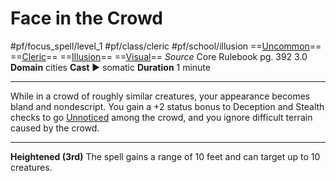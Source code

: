 # Face in the Crowd
#pf/focus_spell/level_1 #pf/class/cleric #pf/school/illusion 
==[Uncommon](../../../Traits/Uncommon.md)== ==[Cleric](../../../Traits/Cleric.md)== ==[Illusion](../../../Traits/Illusion.md)== ==[Visual](../../../Traits/Visual.md)==
*Source* Core Rulebook pg. 392 3.0
**Domain** cities
**Cast** ► somatic
**Duration** 1 minute

---
While in a crowd of roughly similar creatures, your appearance becomes bland and nondescript. You gain a +2 status bonus to Deception and Stealth checks to go [Unnoticed](../../../Conditions/Unnoticed.md) among the crowd, and you ignore difficult terrain caused by the crowd.

<hr>

**Heightened (3rd)** The spell gains a range of 10 feet and can target up to 10 creatures.